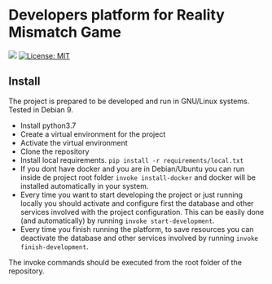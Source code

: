 # Developers platform for Reality Mismatch Game

![](https://travis-ci.org/ElChicoDePython/RealityMismatch-DevelopersPlatform.svg?branch=master)
[![License: MIT](https://img.shields.io/badge/License-MIT-yellow.svg)](https://opensource.org/licenses/MIT)

## Install

The project is prepared to be developed and run in GNU/Linux systems.
Tested in Debian 9.

- Install python3.7
- Create a virtual environment for the project
- Activate the virtual environment
- Clone the repository
- Install local requirements. `pip install -r requirements/local.txt`
- If you dont have docker and you are in Debian/Ubuntu you can run inside de project root folder `invoke install-docker` and docker will be installed automatically in your system.
- Every time you want to start developing the project or just running locally you should activate and configure first the database and other services involved with the project configuration. This can be easily done (and automatically) by running `invoke start-development`.
- Every time you finish running the platform, to save resources you can deactivate the database and other services involved by running `invoke finish-development`.

The invoke commands should be executed from the root folder of the repository.
